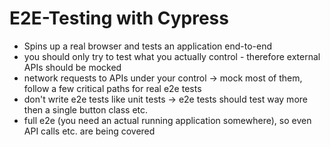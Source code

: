 # E2E-Testing with Cypress

<v-clicks>

* Spins up a real browser and tests an application end-to-end
* you should only try to test what you actually control - therefore external APIs should be mocked
* network requests to APIs under your control -> mock most of them, follow a few critical paths for real e2e tests
* don't write e2e tests like unit tests -> e2e tests should test way more then a single button class etc.
* full e2e (you need an actual running application somewhere), so even API calls etc. are being covered
</v-clicks>
